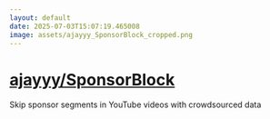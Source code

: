 ```yaml
---
layout: default
date: 2025-07-03T15:07:19.465008
image: assets/ajayyy_SponsorBlock_cropped.png
---
```


# [ajayyy/SponsorBlock](https://github.com/ajayyy/SponsorBlock)

Skip sponsor segments in YouTube videos with crowdsourced data
